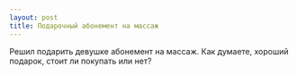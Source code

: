 ```yaml
---
layout: post 
title: Подарочный абонемент на массаж 
--- 
```

Решил подарить девушке абонемент на массаж. Как думаете, хороший подарок, стоит ли покупать или нет?
